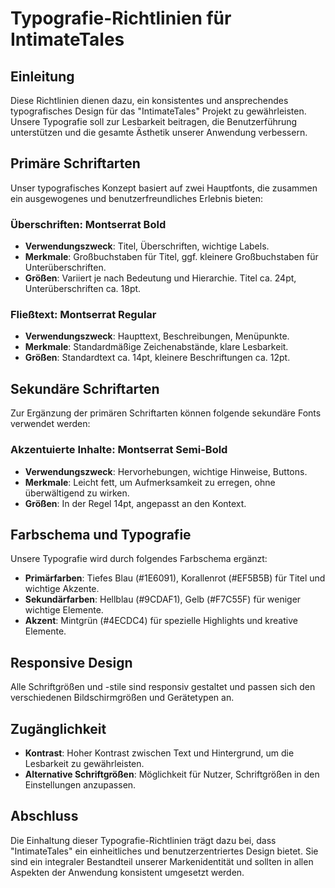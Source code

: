# Typografie-Richtlinien für IntimateTales

## Einleitung

Diese Richtlinien dienen dazu, ein konsistentes und ansprechendes typografisches Design für das "IntimateTales" Projekt zu gewährleisten. Unsere Typografie soll zur Lesbarkeit beitragen, die Benutzerführung unterstützen und die gesamte Ästhetik unserer Anwendung verbessern.

## Primäre Schriftarten

Unser typografisches Konzept basiert auf zwei Hauptfonts, die zusammen ein ausgewogenes und benutzerfreundliches Erlebnis bieten:

### Überschriften: Montserrat Bold

- **Verwendungszweck**: Titel, Überschriften, wichtige Labels.
- **Merkmale**: Großbuchstaben für Titel, ggf. kleinere Großbuchstaben für Unterüberschriften.
- **Größen**: Variiert je nach Bedeutung und Hierarchie. Titel ca. 24pt, Unterüberschriften ca. 18pt.

### Fließtext: Montserrat Regular

- **Verwendungszweck**: Haupttext, Beschreibungen, Menüpunkte.
- **Merkmale**: Standardmäßige Zeichenabstände, klare Lesbarkeit.
- **Größen**: Standardtext ca. 14pt, kleinere Beschriftungen ca. 12pt.

## Sekundäre Schriftarten

Zur Ergänzung der primären Schriftarten können folgende sekundäre Fonts verwendet werden:

### Akzentuierte Inhalte: Montserrat Semi-Bold

- **Verwendungszweck**: Hervorhebungen, wichtige Hinweise, Buttons.
- **Merkmale**: Leicht fett, um Aufmerksamkeit zu erregen, ohne überwältigend zu wirken.
- **Größen**: In der Regel 14pt, angepasst an den Kontext.

## Farbschema und Typografie

Unsere Typografie wird durch folgendes Farbschema ergänzt:

- **Primärfarben**: Tiefes Blau (#1E6091), Korallenrot (#EF5B5B) für Titel und wichtige Akzente.
- **Sekundärfarben**: Hellblau (#9CDAF1), Gelb (#F7C55F) für weniger wichtige Elemente.
- **Akzent**: Mintgrün (#4ECDC4) für spezielle Highlights und kreative Elemente.

## Responsive Design

Alle Schriftgrößen und -stile sind responsiv gestaltet und passen sich den verschiedenen Bildschirmgrößen und Gerätetypen an.

## Zugänglichkeit

- **Kontrast**: Hoher Kontrast zwischen Text und Hintergrund, um die Lesbarkeit zu gewährleisten.
- **Alternative Schriftgrößen**: Möglichkeit für Nutzer, Schriftgrößen in den Einstellungen anzupassen.

## Abschluss

Die Einhaltung dieser Typografie-Richtlinien trägt dazu bei, dass "IntimateTales" ein einheitliches und benutzerzentriertes Design bietet. Sie sind ein integraler Bestandteil unserer Markenidentität und sollten in allen Aspekten der Anwendung konsistent umgesetzt werden.